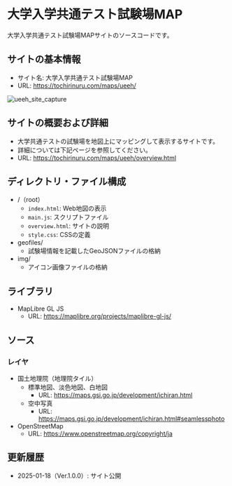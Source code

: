 # 大学入学共通テスト試験場MAP
大学入学共通テスト試験場MAPサイトのソースコードです。

## サイトの基本情報
- サイト名: 大学入学共通テスト試験場MAP
- URL: https://tochirinuru.com/maps/ueeh/

![ueeh_site_capture](https://github.com/user-attachments/assets/3d449ff6-7886-47ae-a560-1b1556067197)

## サイトの概要および詳細
- 大学共通テストの試験場を地図上にマッピングして表示するサイトです。
- 詳細については下記ページを参照してください。
- URL: https://tochirinuru.com/maps/ueeh/overview.html

## ディレクトリ・ファイル構成
- /（root）
  - `index.html`: Web地図の表示
  - `main.js`: スクリプトファイル
  - `overview.html`: サイトの説明
  - `style.css`: CSSの定義
- geofiles/
  - 試験場情報を記載したGeoJSONファイルの格納
- img/
  - アイコン画像ファイルの格納

## ライブラリ
- MapLibre GL JS
  - URL: https://maplibre.org/projects/maplibre-gl-js/

## ソース
### レイヤ
- 国土地理院（地理院タイル）
  - 標準地図、淡色地図、白地図
    - URL: https://maps.gsi.go.jp/development/ichiran.html
  - 空中写真
    - URL: https://maps.gsi.go.jp/development/ichiran.html#seamlessphoto
- OpenStreetMap
  - URL: https://www.openstreetmap.org/copyright/ja

## 更新履歴
- 2025-01-18（Ver.1.0.0）: サイト公開
